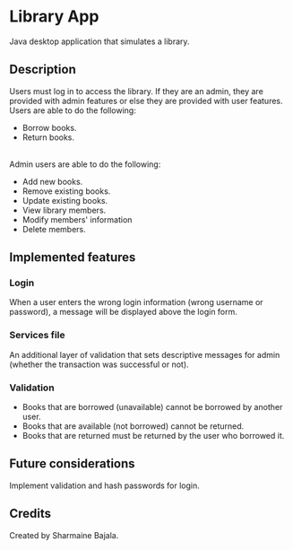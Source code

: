 # Library App
Java desktop application that simulates a library.

## Description
Users must log in to access the library. If they are an admin, they are provided with admin features or else they are provided with user features. <br/>
Users are able to do the following:
- Borrow books.
- Return books. <br/> <br/>

Admin users are able to do the following: 
- Add new books.
- Remove existing books.
- Update existing books.
- View library members.
- Modify members' information
- Delete members.


## Implemented features
### Login
When a user enters the wrong login information (wrong username or password), a message will be displayed above the login form.

### Services file
An additional layer of validation that sets descriptive messages for admin (whether the transaction was successful or not).

### Validation
- Books that are borrowed (unavailable) cannot be borrowed by another user.
- Books that are available (not borrowed) cannot be returned.
- Books that are returned must be returned by the user who borrowed it.



## Future considerations
Implement validation and hash passwords for login.

## Credits
Created by Sharmaine Bajala.
